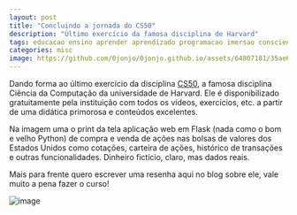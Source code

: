 ```yaml
---
layout: post
title: "Concluindo a jornada do CS50"
description: "Último exercício da famosa disciplina de Harvard"
tags: educacao ensino aprender aprendizado programacao imersao consciente cs50 harvard computacao computerscience curso flask code dev finance python
categories: misc
image: https://github.com/0jonjo/0jonjo.github.io/assets/64807181/35ae6c38-2855-44c4-9c40-bdc888178909
---
```


Dando forma ao último exercício da disciplina [CS50](https://cs50.harvard.edu/college/2023/spring/), a famosa disciplina Ciência da Computação da universidade de Harvard. Ele é disponibilizado gratuitamente pela instituição com todos os vídeos, exercícios, etc. a partir de uma didática primorosa e conteúdos excelentes.

Na imagem uma o print da tela aplicação web em Flask (nada como o bom e velho Python) de compra e venda de ações nas bolsas de valores dos Estados Unidos como cotações, carteira de ações, histórico de transações e outras funcionalidades. Dinheiro fictício, claro, mas dados reais.

Mais para frente quero escrever uma resenha aqui no blog sobre ele, vale muito a pena fazer o curso!

![image](https://github.com/0jonjo/0jonjo.github.io/assets/64807181/35ae6c38-2855-44c4-9c40-bdc888178909)





